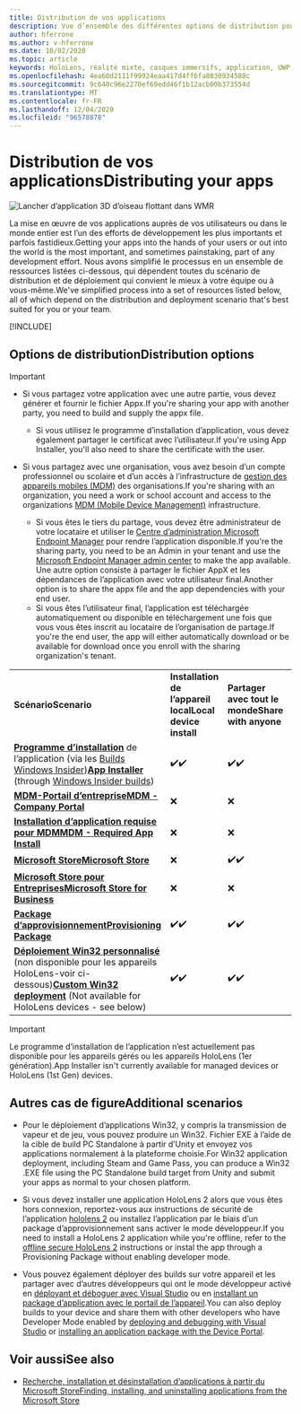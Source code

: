 ```yaml
---
title: Distribution de vos applications
description: Vue d’ensemble des différentes options de distribution pour les différentes plateformes prises en charge et les magasins de publication.
author: hferrone
ms.author: v-hferrone
ms.date: 10/02/2020
ms.topic: article
keywords: HoloLens, réalité mixte, casques immersifs, application, UWP, envoi, envoi, filtres, métadonnées, configuration système requise, Mots clés, wack, certification, package, AppX, merchandising
ms.openlocfilehash: 4ea60d2111f99924eaa417d4ff6fa8830934588c
ms.sourcegitcommit: 9c640c96e2270ef69edd46f1b12acb00b373554d
ms.translationtype: MT
ms.contentlocale: fr-FR
ms.lasthandoff: 12/04/2020
ms.locfileid: "96578878"
---
```

# <a name="distributing-your-apps"></a><span data-ttu-id="c15de-104">Distribution de vos applications</span><span class="sxs-lookup"><span data-stu-id="c15de-104">Distributing your apps</span></span>

![Lancher d’application 3D d’oiseau flottant dans WMR](images/distribute-hero-image.png)

<span data-ttu-id="c15de-106">La mise en œuvre de vos applications auprès de vos utilisateurs ou dans le monde entier est l’un des efforts de développement les plus importants et parfois fastidieux.</span><span class="sxs-lookup"><span data-stu-id="c15de-106">Getting your apps into the hands of your users or out into the world is the most important, and sometimes painstaking, part of any development effort.</span></span> <span data-ttu-id="c15de-107">Nous avons simplifié le processus en un ensemble de ressources listées ci-dessous, qui dépendent toutes du scénario de distribution et de déploiement qui convient le mieux à votre équipe ou à vous-même.</span><span class="sxs-lookup"><span data-stu-id="c15de-107">We've simplified process into a set of resources listed below, all of which depend on the distribution and deployment scenario that's best suited for you or your team.</span></span>

[!INCLUDE[](includes/before-submission.md)]

## <a name="distribution-options"></a><span data-ttu-id="c15de-108">Options de distribution</span><span class="sxs-lookup"><span data-stu-id="c15de-108">Distribution options</span></span>

> [!IMPORTANT]
> * <span data-ttu-id="c15de-109">Si vous partagez votre application avec une autre partie, vous devez générer et fournir le fichier Appx.</span><span class="sxs-lookup"><span data-stu-id="c15de-109">If you're sharing your app with another party, you need to build and supply the appx file.</span></span> 
>     * <span data-ttu-id="c15de-110">Si vous utilisez le programme d’installation d’application, vous devez également partager le certificat avec l’utilisateur.</span><span class="sxs-lookup"><span data-stu-id="c15de-110">If you're using App Installer, you'll also need to share the certificate with the user.</span></span>
> 
> * <span data-ttu-id="c15de-111">Si vous partagez avec une organisation, vous avez besoin d’un compte professionnel ou scolaire et d’un accès à l’infrastructure de [gestion des appareils mobiles (MDM)](https://docs.microsoft.com/hololens/hololens-enroll-mdm) des organisations.</span><span class="sxs-lookup"><span data-stu-id="c15de-111">If you're sharing with an organization, you need a work or school account and access to the organizations [MDM (Mobile Device Management)](https://docs.microsoft.com/hololens/hololens-enroll-mdm) infrastructure.</span></span>  
>    * <span data-ttu-id="c15de-112">Si vous êtes le tiers du partage, vous devez être administrateur de votre locataire et utiliser le [Centre d’administration Microsoft Endpoint Manager](https://docs.microsoft.com/mem/intune/apps/apps-deploy) pour rendre l’application disponible.</span><span class="sxs-lookup"><span data-stu-id="c15de-112">If you're the sharing party, you need to be an Admin in your tenant and use the [Microsoft Endpoint Manager admin center](https://docs.microsoft.com/mem/intune/apps/apps-deploy) to make the app available.</span></span> <span data-ttu-id="c15de-113">Une autre option consiste à partager le fichier AppX et les dépendances de l’application avec votre utilisateur final.</span><span class="sxs-lookup"><span data-stu-id="c15de-113">Another option is to share the appx file and the app dependencies with your end user.</span></span>
>    * <span data-ttu-id="c15de-114">Si vous êtes l’utilisateur final, l’application est téléchargée automatiquement ou disponible en téléchargement une fois que vous vous êtes inscrit au locataire de l’organisation de partage.</span><span class="sxs-lookup"><span data-stu-id="c15de-114">If you're the end user, the app will either automatically download or be available for download once you enroll with the sharing organization's tenant.</span></span> 

<table>
<colgroup>
    <col width="33%" />
    <col width="22%" />
    <col width="22%" />
    <col width="22%" />
</colgroup>
<tr>
    <td><span data-ttu-id="c15de-115"><strong>Scénario</strong></span><span class="sxs-lookup"><span data-stu-id="c15de-115"><strong>Scenario</strong></span></span></td>
    <td><span data-ttu-id="c15de-116"><strong>Installation de l’appareil local</strong></span><span class="sxs-lookup"><span data-stu-id="c15de-116"><strong>Local device install</strong></span></span></td>
    <td><span data-ttu-id="c15de-117"><strong>Partager avec tout le monde</strong></span><span class="sxs-lookup"><span data-stu-id="c15de-117"><strong>Share with anyone</strong></span></span></td>
    <td><span data-ttu-id="c15de-118"><strong>Partager avec une organisation</strong></span><span class="sxs-lookup"><span data-stu-id="c15de-118"><strong>Share with an organization</strong></span></span></td>
</tr>
<tr>
    <td><span data-ttu-id="c15de-119"><a href="https://docs.microsoft.com/hololens/app-deploy-app-installer"><strong>Programme d’installation</strong></a> de l’application (via les <a href="https://docs.microsoft.com/hololens/hololens-insider">Builds Windows Insider</a>)</span><span class="sxs-lookup"><span data-stu-id="c15de-119"><a href="https://docs.microsoft.com/hololens/app-deploy-app-installer"><strong>App Installer</strong></a> (through <a href="https://docs.microsoft.com/hololens/hololens-insider">Windows Insider builds</a>)</span></span></td>
    <td><span data-ttu-id="c15de-120">✔️</span><span class="sxs-lookup"><span data-stu-id="c15de-120">✔️</span></span></td>
    <td><span data-ttu-id="c15de-121">✔️</span><span class="sxs-lookup"><span data-stu-id="c15de-121">✔️</span></span></td>
    <td>❌</td>
</tr>
<tr>
    <td><span data-ttu-id="c15de-122"><a href="https://docs.microsoft.com/hololens/app-deploy-app-installer"><strong>MDM-Portail d’entreprise</strong></a></span><span class="sxs-lookup"><span data-stu-id="c15de-122"><a href="https://docs.microsoft.com/hololens/app-deploy-app-installer"><strong>MDM - Company Portal</strong></a></span></span></td>
    <td>❌</td>
    <td>❌</td>
    <td><span data-ttu-id="c15de-123">✔️</span><span class="sxs-lookup"><span data-stu-id="c15de-123">✔️</span></span></td>
</tr>
<tr>
    <td><span data-ttu-id="c15de-124"><a href="https://docs.microsoft.com/hololens/app-deploy-intune"><strong>Installation d’application requise pour MDM</strong></a></span><span class="sxs-lookup"><span data-stu-id="c15de-124"><a href="https://docs.microsoft.com/hololens/app-deploy-intune"><strong>MDM - Required App Install</strong></a></span></span></td>
    <td>❌</td>
    <td>❌</td>
    <td><span data-ttu-id="c15de-125">✔️</span><span class="sxs-lookup"><span data-stu-id="c15de-125">✔️</span></span></td>
</tr>
<tr>
    <td><span data-ttu-id="c15de-126"><a href="submitting-an-app-to-the-microsoft-store.md"><strong>Microsoft Store</strong></a></span><span class="sxs-lookup"><span data-stu-id="c15de-126"><a href="submitting-an-app-to-the-microsoft-store.md"><strong>Microsoft Store</strong></a></span></span></td>
    <td>❌</td>
    <td><span data-ttu-id="c15de-127">✔️</span><span class="sxs-lookup"><span data-stu-id="c15de-127">✔️</span></span></td>
    <td><span data-ttu-id="c15de-128">✔️</span><span class="sxs-lookup"><span data-stu-id="c15de-128">✔️</span></span></td>
</tr>
<tr>
    <td><span data-ttu-id="c15de-129"><a href="https://docs.microsoft.com/hololens/app-deploy-store-business"><strong>Microsoft Store pour Entreprises</strong></a></span><span class="sxs-lookup"><span data-stu-id="c15de-129"><a href="https://docs.microsoft.com/hololens/app-deploy-store-business"><strong>Microsoft Store for Business</strong></a></span></span></td>
    <td>❌</td>
    <td>❌</td>
    <td><span data-ttu-id="c15de-130">✔️</span><span class="sxs-lookup"><span data-stu-id="c15de-130">✔️</span></span></td>
</tr>
<tr>
    <td><span data-ttu-id="c15de-131"><a href="https://docs.microsoft.com/hololens/app-deploy-provisioning-package"><strong>Package d’approvisionnement</strong></a></span><span class="sxs-lookup"><span data-stu-id="c15de-131"><a href="https://docs.microsoft.com/hololens/app-deploy-provisioning-package"><strong>Provisioning Package</strong></a></span></span></td>
    <td><span data-ttu-id="c15de-132">✔️</span><span class="sxs-lookup"><span data-stu-id="c15de-132">✔️</span></span></td>
    <td><span data-ttu-id="c15de-133">✔️</span><span class="sxs-lookup"><span data-stu-id="c15de-133">✔️</span></span></td>
    <td><span data-ttu-id="c15de-134">✔️</span><span class="sxs-lookup"><span data-stu-id="c15de-134">✔️</span></span></td>
</tr>
<tr>
    <td><span data-ttu-id="c15de-135"><a href="#additional-scenarios"><strong>Déploiement Win32 personnalisé</strong></a> (non disponible pour les appareils HoloLens-voir ci-dessous)</span><span class="sxs-lookup"><span data-stu-id="c15de-135"><a href="#additional-scenarios"><strong>Custom Win32 deployment</strong></a> (Not available for HoloLens devices - see below)</span></span></td>
    <td><span data-ttu-id="c15de-136">✔️</span><span class="sxs-lookup"><span data-stu-id="c15de-136">✔️</span></span></td>
    <td><span data-ttu-id="c15de-137">✔️</span><span class="sxs-lookup"><span data-stu-id="c15de-137">✔️</span></span></td>
    <td>❌</td>
</tr>
</table>

> [!IMPORTANT]
> <span data-ttu-id="c15de-138">Le programme d’installation de l’application n’est actuellement pas disponible pour les appareils gérés ou les appareils HoloLens (1er génération).</span><span class="sxs-lookup"><span data-stu-id="c15de-138">App Installer isn't currently available for managed devices or HoloLens (1st Gen) devices.</span></span>

## <a name="additional-scenarios"></a><span data-ttu-id="c15de-139">Autres cas de figure</span><span class="sxs-lookup"><span data-stu-id="c15de-139">Additional scenarios</span></span>

* <span data-ttu-id="c15de-140">Pour le déploiement d’applications Win32, y compris la transmission de vapeur et de jeu, vous pouvez produire un Win32. Fichier EXE à l’aide de la cible de build PC Standalone à partir d’Unity et envoyez vos applications normalement à la plateforme choisie.</span><span class="sxs-lookup"><span data-stu-id="c15de-140">For Win32 application deployment, including Steam and Game Pass, you can produce a Win32 .EXE file using the PC Standalone build target from Unity and submit your apps as normal to your chosen platform.</span></span> 

* <span data-ttu-id="c15de-141">Si vous devez installer une application HoloLens 2 alors que vous êtes hors connexion, reportez-vous aux instructions de sécurité de l’application [hololens 2](https://docs.microsoft.com/hololens/hololens-common-scenarios-offline-secure) ou installez l’application par le biais d’un package d’approvisionnement sans activer le mode développeur.</span><span class="sxs-lookup"><span data-stu-id="c15de-141">If you need to install a HoloLens 2 application while you're offline, refer to the [offline secure HoloLens 2](https://docs.microsoft.com/hololens/hololens-common-scenarios-offline-secure) instructions or instal the app through a Provisioning Package without enabling developer mode.</span></span>

* <span data-ttu-id="c15de-142">Vous pouvez également déployer des builds sur votre appareil et les partager avec d’autres développeurs qui ont le mode développeur activé en [déployant et déboguer avec Visual Studio](../develop/platform-capabilities-and-apis/using-visual-studio.md) ou en [installant un package d’application avec le portail de l’appareil](https://docs.microsoft.com/hololens/holographic-custom-apps#installing-an-application-package-with-the-device-portal).</span><span class="sxs-lookup"><span data-stu-id="c15de-142">You can also deploy builds to your device and share them with other developers who have Developer Mode enabled by [deploying and debugging with Visual Studio](../develop/platform-capabilities-and-apis/using-visual-studio.md) or [installing an application package with the Device Portal](https://docs.microsoft.com/hololens/holographic-custom-apps#installing-an-application-package-with-the-device-portal).</span></span>

## <a name="see-also"></a><span data-ttu-id="c15de-143">Voir aussi</span><span class="sxs-lookup"><span data-stu-id="c15de-143">See also</span></span>
* [<span data-ttu-id="c15de-144">Recherche, installation et désinstallation d’applications à partir du Microsoft Store</span><span class="sxs-lookup"><span data-stu-id="c15de-144">Finding, installing, and uninstalling applications from the Microsoft Store</span></span>](https://docs.microsoft.com/hololens/holographic-store-apps)

<!-- ## Submitting to the Microsoft Store

You've finally made it to the last step on your distribution journey, actually getting your app into the Microsoft Store! Our [submission guidelines](submitting-an-app-to-the-microsoft-store.md) article will take you through: 

* Partner Center registration 
* Asset preparation
* App packaging
* Testing
* Final submission process

You can even give out free trials to get future consumers excited about your new immersive experience. Once your app is listed on the Microsoft Store you can sit back, engage with your expanding user community, and think about all the new features you want to add! -->
